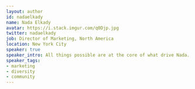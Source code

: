 ```yaml
---
layout: author
id: nadaelkady
name: Nada Elkady
avatar: https://i.stack.imgur.com/q0Djp.jpg
twitter: nadaelkady
job: Director of Marketing, North America
location: New York City
speaker: true
speaker_intro: All things possible are at the core of what drive Nada. Her passion and dedication to the growth of individuals, teams, and organizations coupled with her laser-focused, methodical, and agile approach to strategic planning and tactical implementation allow her to get to the heart of any initiative to help create clarity, alignment, and relentless movement forward. She enjoys speaking about building scalable and efficient marketing systems, personal development, empowering women, and living life to the fullest through running.
speaker_tags:
- marketing
- diversity
- community
---
```

